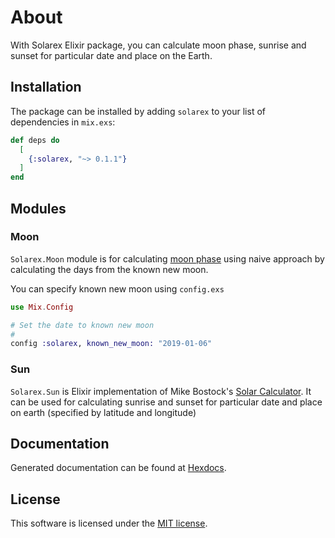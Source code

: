 # About

With Solarex Elixir package, you can calculate moon phase, sunrise and sunset for particular date and place on the Earth.

## Installation

The package can be installed by adding `solarex` to your list of dependencies in `mix.exs`:

```elixir
def deps do
  [
    {:solarex, "~> 0.1.1"}
  ]
end
```

## Modules

### Moon

`Solarex.Moon` module is for calculating [moon phase](https://en.wikipedia.org/wiki/Lunar_phase#Calculating_phase) using naive approach by calculating the days from the known new moon.

You can specify known new moon using `config.exs`

```elixir
use Mix.Config

# Set the date to known new moon
#
config :solarex, known_new_moon: "2019-01-06"
```

### Sun

`Solarex.Sun` is Elixir implementation of Mike Bostock's [Solar Calculator](https://github.com/mbostock/solar-calculator). It can be used for calculating sunrise and sunset for particular date and place on earth (specified by latitude and longitude)

## Documentation

Generated documentation can be found at [Hexdocs](https://hexdocs.pm/solarex).

## License

This software is licensed under the [MIT license](LICENSE.md).
